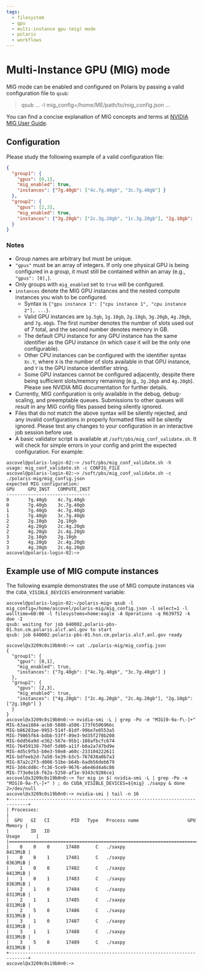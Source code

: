 ```yaml
---
tags:
  - filesystem
  - gpu
  - multi-instance gpu (mig) mode
  - polaris
  - workflows
---
```


# Multi-Instance GPU (MIG) mode

MIG mode can be enabled and configured on Polaris by passing a valid configuration file to `qsub`:
> qsub ... -l mig_config=/home/ME/path/to/mig_config.json ...

You can find a concise explanation of MIG concepts and terms at [NVIDIA MIG User Guide](https://docs.nvidia.com/datacenter/tesla/mig-user-guide/index.html#concepts).

## Configuration

Please study the following example of a valid configuration file:

```json
{
  "group1": {
    "gpus": [0,1],
    "mig_enabled": true,
    "instances": {"7g.40gb": ["4c.7g.40gb", "3c.7g.40gb"] }
  },
  "group2": {
    "gpus": [2,3],
    "mig_enabled": true,
    "instances": {"3g.20gb": ["2c.3g.20gb", "1c.3g.20gb"], "2g.10gb": ["2g.10gb"], "1g.5gb": ["1g.5gb"]}
  }
}
```

### Notes
- Group names are arbitrary but must be unique.
- `"gpus"` must be an array of integers. If only one physical GPU is being configured in a group, it must still be contained within an array (e.g., `"gpus": [0],`).
- Only groups with `mig_enabled` set to `true` will be configured.
- `instances` denote the MIG GPU instances and the nested compute instances you wish to be configured.
  - Syntax is `{"gpu instance 1": ["cpu instance 1", "cpu instance 2"], ...}`.
  - Valid GPU instances are `1g.5gb`, `1g.10gb`, `2g.10gb`, `3g.20gb`, `4g.20gb`, and `7g.40gb`. The first number denotes the number of slots used out of 7 total, and the second number denotes memory in GB.
  - The default CPU instance for any GPU instance has the same identifier as the GPU instance (in which case it will be the only one configurable).
  - Other CPU instances can be configured with the identifier syntax `Xc.Y`, where `X` is the number of slots available in that GPU instance, and `Y` is the GPU instance identifier string.
  - Some GPU instances cannot be configured adjacently, despite there being sufficient slots/memory remaining (e.g., `3g.20gb` and `4g.20gb`). Please see NVIDIA MIG documentation for further details.
- Currently, MIG configuration is only available in the debug, debug-scaling, and preemptable queues. Submissions to other queues will result in any MIG config files passed being silently ignored.
- Files that do not match the above syntax will be silently rejected, and any invalid configurations in properly formatted files will be silently ignored. Please test any changes to your configuration in an interactive job session before use.
- A basic validator script is available at `/soft/pbs/mig_conf_validate.sh`. It will check for simple errors in your config and print the expected configuration. For example:

```shell
ascovel@polaris-login-02:~> /soft/pbs/mig_conf_validate.sh -h
usage: mig_conf_validate.sh -c CONFIG_FILE
ascovel@polaris-login-02:~> /soft/pbs/mig_conf_validate.sh -c ./polaris-mig/mig_config.json
expected MIG configuration:
GPU     GPU_INST   COMPUTE_INST
-------------------------------
0       7g.40gb    4c.7g.40gb
0       7g.40gb    3c.7g.40gb
1       7g.40gb    4c.7g.40gb
1       7g.40gb    3c.7g.40gb
2       2g.10gb    2g.10gb
2       4g.20gb    2c.4g.20gb
2       4g.20gb    2c.4g.20gb
3       2g.10gb    2g.10gb
3       4g.20gb    2c.4g.20gb
3       4g.20gb    2c.4g.20gb
ascovel@polaris-login-02:~>
```

## Example use of MIG compute instances

The following example demonstrates the use of MIG compute instances via the `CUDA_VISIBLE_DEVICES` environment variable:

```shell
ascovel@polaris-login-02:~/polaris-mig> qsub -l mig_config=/home/ascovel/polaris-mig/mig_config.json -l select=1 -l walltime=60:00 -l filesystems=home:eagle -A Operations -q R639752 -k doe -I
qsub: waiting for job 640002.polaris-pbs-01.hsn.cm.polaris.alcf.anl.gov to start
qsub: job 640002.polaris-pbs-01.hsn.cm.polaris.alcf.anl.gov ready

ascovel@x3209c0s19b0n0:~> cat ./polaris-mig/mig_config.json
{
  "group1": {
    "gpus": [0,1],
    "mig_enabled": true,
    "instances": {"7g.40gb": ["4c.7g.40gb", "3c.7g.40gb"] }
  },
  "group2": {
    "gpus": [2,3],
    "mig_enabled": true,
    "instances": {"4g.20gb": ["2c.4g.20gb", "2c.4g.20gb"], "2g.10gb": ["2g.10gb"] }
  }
}
ascovel@x3209c0s19b0n0:~> nvidia-smi -L | grep -Po -e "MIG[0-9a-f\-]+"
MIG-63aa1884-acb8-5880-a586-173f6506966c
MIG-b86283ae-9953-514f-81df-99be7e0553a5
MIG-79065f64-bdbb-53ff-89e3-9d35f270b208
MIG-6dd56a9d-e362-567e-95b1-108afbcfc674
MIG-76459138-79df-5d00-a11f-b0a2a747bd9e
MIG-4d5c9fb3-b0e3-50e8-a60c-233104222611
MIG-bdfeeb2d-7a50-5e39-b3c5-767838a0b7a3
MIG-87a2c2f3-d008-51be-b64b-6adb56deb679
MIG-3d4cdd8c-fc36-5ce9-9676-a6e46d4a6c86
MIG-773e8e18-f62a-5250-af1e-9343c9286ce1
ascovel@x3209c0s19b0n0:~> for mig in $( nvidia-smi -L | grep -Po -e "MIG[0-9a-f\-]+" ) ; do CUDA_VISIBLE_DEVICES=${mig} ./saxpy & done 2>/dev/null
ascovel@x3209c0s19b0n0:~> nvidia-smi | tail -n 16
+-----------------------------------------------------------------------------+
| Processes:                                                                  |
|  GPU   GI   CI        PID   Type   Process name                  GPU Memory |
|        ID   ID                                                   Usage      |
|=============================================================================|
|    0    0    0      17480      C   ./saxpy                          8413MiB |
|    0    0    1      17481      C   ./saxpy                          8363MiB |
|    1    0    0      17482      C   ./saxpy                          8413MiB |
|    1    0    1      17483      C   ./saxpy                          8363MiB |
|    2    1    0      17484      C   ./saxpy                          8313MiB |
|    2    1    1      17485      C   ./saxpy                          8313MiB |
|    2    5    0      17486      C   ./saxpy                          8313MiB |
|    3    1    0      17487      C   ./saxpy                          8313MiB |
|    3    1    1      17488      C   ./saxpy                          8313MiB |
|    3    5    0      17489      C   ./saxpy                          8313MiB |
+-----------------------------------------------------------------------------+
ascovel@x3209c0s19b0n0:~>
```